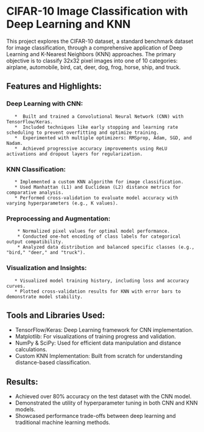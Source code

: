 # CIFAR-10 Image Classification with Deep Learning and KNN
This project explores the CIFAR-10 dataset, a standard benchmark dataset for image classification, through a comprehensive application of Deep Learning and K-Nearest Neighbors (KNN) approaches. The primary objective is to classify 32x32 pixel images into one of 10 categories: airplane, automobile, bird, cat, deer, dog, frog, horse, ship, and truck.
## Features and Highlights:

   ### Deep Learning with CNN:
       *  Built and trained a Convolutional Neural Network (CNN) with TensorFlow/Keras.
       *  Included techniques like early stopping and learning rate scheduling to prevent overfitting and optimize training.
       *  Experimented with multiple optimizers: RMSprop, Adam, SGD, and Nadam.
       *  Achieved progressive accuracy improvements using ReLU activations and dropout layers for regularization.

   ### KNN Classification:
       * Implemented a custom KNN algorithm for image classification.
       * Used Manhattan (L1) and Euclidean (L2) distance metrics for comparative analysis.
       * Performed cross-validation to evaluate model accuracy with varying hyperparameters (e.g., K values).

   ### Preprocessing and Augmentation:
        * Normalized pixel values for optimal model performance.
        * Conducted one-hot encoding of class labels for categorical output compatibility.
        * Analyzed data distribution and balanced specific classes (e.g., "bird," "deer," and "truck").

  ### Visualization and Insights:
       * Visualized model training history, including loss and accuracy curves.
       * Plotted cross-validation results for KNN with error bars to demonstrate model stability.

## Tools and Libraries Used:
   * TensorFlow/Keras: Deep Learning framework for CNN implementation.
   * Matplotlib: For visualizations of training progress and validation.
   * NumPy & SciPy: Used for efficient data manipulation and distance calculations.
   * Custom KNN Implementation: Built from scratch for understanding distance-based classification.

## Results:
   * Achieved over 80% accuracy on the test dataset with the CNN model.
   * Demonstrated the utility of hyperparameter tuning in both CNN and KNN models.
   * Showcased performance trade-offs between deep learning and traditional machine learning methods.
